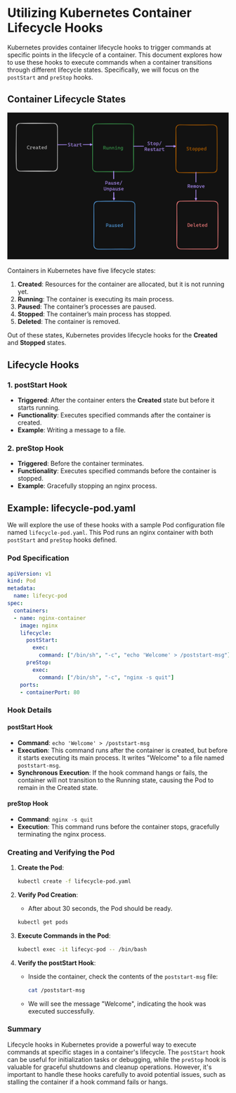 # Utilizing Kubernetes Container Lifecycle Hooks

Kubernetes provides container lifecycle hooks to trigger commands at specific points in the lifecycle of a container. This document explores how to use these hooks to execute commands when a container transitions through different lifecycle states. Specifically, we will focus on the `postStart` and `preStop` hooks.

## Container Lifecycle States

![alt text](<image (2).png>)

Containers in Kubernetes have five lifecycle states:
1. **Created**: Resources for the container are allocated, but it is not running yet.
2. **Running**: The container is executing its main process.
3. **Paused**: The container’s processes are paused.
4. **Stopped**: The container’s main process has stopped.
5. **Deleted**: The container is removed.

Out of these states, Kubernetes provides lifecycle hooks for the **Created** and **Stopped** states.

## Lifecycle Hooks

### 1. postStart Hook

- **Triggered**: After the container enters the **Created** state but before it starts running.
- **Functionality**: Executes specified commands after the container is created.
- **Example**: Writing a message to a file.

### 2. preStop Hook

- **Triggered**: Before the container terminates.
- **Functionality**: Executes specified commands before the container is stopped.
- **Example**: Gracefully stopping an nginx process.

## Example: lifecycle-pod.yaml

We will explore the use of these hooks with a sample Pod configuration file named `lifecycle-pod.yaml`. This Pod runs an nginx container with both `postStart` and `preStop` hooks defined.

### Pod Specification

```yaml
apiVersion: v1
kind: Pod
metadata:
  name: lifecyc-pod
spec:
  containers:
  - name: nginx-container
    image: nginx
    lifecycle:
      postStart:
        exec:
          command: ["/bin/sh", "-c", "echo 'Welcome' > /poststart-msg"]
      preStop:
        exec:
          command: ["/bin/sh", "-c", "nginx -s quit"]
    ports:
    - containerPort: 80
```

### Hook Details

#### postStart Hook

- **Command**: `echo 'Welcome' > /poststart-msg`
- **Execution**: This command runs after the container is created, but before it starts executing its main process. It writes "Welcome" to a file named `poststart-msg`.
- **Synchronous Execution**: If the hook command hangs or fails, the container will not transition to the Running state, causing the Pod to remain in the Created state.

#### preStop Hook

- **Command**: `nginx -s quit`
- **Execution**: This command runs before the container stops, gracefully terminating the nginx process.

### Creating and Verifying the Pod

1. **Create the Pod**:
   ```sh
   kubectl create -f lifecycle-pod.yaml
   ```

2. **Verify Pod Creation**:
   - After about 30 seconds, the Pod should be ready.
   
   ```sh
   kubectl get pods
   ```

3. **Execute Commands in the Pod**:
   ```sh
   kubectl exec -it lifecyc-pod -- /bin/bash
   ```

4. **Verify the postStart Hook**:
   - Inside the container, check the contents of the `poststart-msg` file:
     ```sh
     cat /poststart-msg
     ```
   - We will see the message "Welcome", indicating the hook was executed successfully.

### Summary

Lifecycle hooks in Kubernetes provide a powerful way to execute commands at specific stages in a container's lifecycle. The `postStart` hook can be useful for initialization tasks or debugging, while the `preStop` hook is valuable for graceful shutdowns and cleanup operations. However, it's important to handle these hooks carefully to avoid potential issues, such as stalling the container if a hook command fails or hangs.
